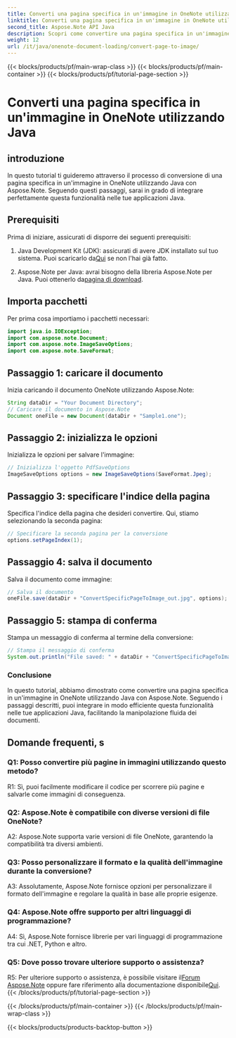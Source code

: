 ```yaml
---
title: Converti una pagina specifica in un'immagine in OneNote utilizzando Java
linktitle: Converti una pagina specifica in un'immagine in OneNote utilizzando Java
second_title: Aspose.Note API Java
description: Scopri come convertire una pagina specifica in un'immagine in OneNote utilizzando Java con Aspose.Note. Segui la nostra guida passo passo per un'integrazione perfetta.
weight: 12
url: /it/java/onenote-document-loading/convert-page-to-image/
---
```


{{< blocks/products/pf/main-wrap-class >}}
{{< blocks/products/pf/main-container >}}
{{< blocks/products/pf/tutorial-page-section >}}

# Converti una pagina specifica in un'immagine in OneNote utilizzando Java

## introduzione

In questo tutorial ti guideremo attraverso il processo di conversione di una pagina specifica in un'immagine in OneNote utilizzando Java con Aspose.Note. Seguendo questi passaggi, sarai in grado di integrare perfettamente questa funzionalità nelle tue applicazioni Java.

## Prerequisiti

Prima di iniziare, assicurati di disporre dei seguenti prerequisiti:

1.  Java Development Kit (JDK): assicurati di avere JDK installato sul tuo sistema. Puoi scaricarlo da[Qui](https://www.oracle.com/java/technologies/javase-jdk11-downloads.html) se non l'hai già fatto.

2.  Aspose.Note per Java: avrai bisogno della libreria Aspose.Note per Java. Puoi ottenerlo da[pagina di download](https://releases.aspose.com/note/java/).

## Importa pacchetti

Per prima cosa importiamo i pacchetti necessari:

```java
import java.io.IOException;
import com.aspose.note.Document;
import com.aspose.note.ImageSaveOptions;
import com.aspose.note.SaveFormat;
```

## Passaggio 1: caricare il documento

Inizia caricando il documento OneNote utilizzando Aspose.Note:

```java
String dataDir = "Your Document Directory";
// Caricare il documento in Aspose.Note
Document oneFile = new Document(dataDir + "Sample1.one");
```

## Passaggio 2: inizializza le opzioni

Inizializza le opzioni per salvare l'immagine:

```java
// Inizializza l'oggetto PdfSaveOptions
ImageSaveOptions options = new ImageSaveOptions(SaveFormat.Jpeg);
```

## Passaggio 3: specificare l'indice della pagina

Specifica l'indice della pagina che desideri convertire. Qui, stiamo selezionando la seconda pagina:

```java
// Specificare la seconda pagina per la conversione
options.setPageIndex(1);
```

## Passaggio 4: salva il documento

Salva il documento come immagine:

```java
// Salva il documento
oneFile.save(dataDir + "ConvertSpecificPageToImage_out.jpg", options);
```

## Passaggio 5: stampa di conferma

Stampa un messaggio di conferma al termine della conversione:

```java
// Stampa il messaggio di conferma
System.out.println("File saved: " + dataDir + "ConvertSpecificPageToImage_out.jpg");
```

### Conclusione

In questo tutorial, abbiamo dimostrato come convertire una pagina specifica in un'immagine in OneNote utilizzando Java con Aspose.Note. Seguendo i passaggi descritti, puoi integrare in modo efficiente questa funzionalità nelle tue applicazioni Java, facilitando la manipolazione fluida dei documenti.

## Domande frequenti, s

### Q1: Posso convertire più pagine in immagini utilizzando questo metodo?

R1: Sì, puoi facilmente modificare il codice per scorrere più pagine e salvarle come immagini di conseguenza.

### Q2: Aspose.Note è compatibile con diverse versioni di file OneNote?

A2: Aspose.Note supporta varie versioni di file OneNote, garantendo la compatibilità tra diversi ambienti.

### Q3: Posso personalizzare il formato e la qualità dell'immagine durante la conversione?

A3: Assolutamente, Aspose.Note fornisce opzioni per personalizzare il formato dell'immagine e regolare la qualità in base alle proprie esigenze.

### Q4: Aspose.Note offre supporto per altri linguaggi di programmazione?

A4: Sì, Aspose.Note fornisce librerie per vari linguaggi di programmazione tra cui .NET, Python e altro.

### Q5: Dove posso trovare ulteriore supporto o assistenza?

 R5: Per ulteriore supporto o assistenza, è possibile visitare il[Forum Aspose.Note](https://forum.aspose.com/c/note/28) oppure fare riferimento alla documentazione disponibile[Qui](https://reference.aspose.com/note/java/).
{{< /blocks/products/pf/tutorial-page-section >}}

{{< /blocks/products/pf/main-container >}}
{{< /blocks/products/pf/main-wrap-class >}}

{{< blocks/products/products-backtop-button >}}
